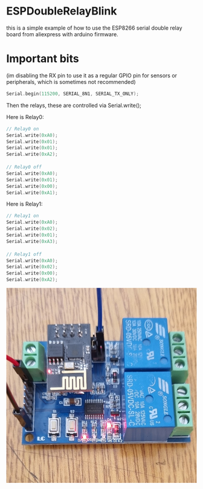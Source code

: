 # ESPDoubleRelayBlink
this is a simple example of how to use the ESP8266 serial double relay board from aliexpress with arduino firmware.

# Important bits


(im disabling the RX pin to use it as a regular GPIO pin for sensors or peripherals, which is sometimes not recommended)

```C++
Serial.begin(115200, SERIAL_8N1, SERIAL_TX_ONLY);
```


Then the relays, these are controlled via Serial.write();


Here is Relay0:
```C++
// Relay0 on
Serial.write(0xA0);
Serial.write(0x01);
Serial.write(0x01);
Serial.write(0xA2);
  
// Relay0 off
Serial.write(0xA0);
Serial.write(0x01);
Serial.write(0x00);
Serial.write(0xA1);
```


Here is Relay1:
```C++
// Relay1 on
Serial.write(0xA0);
Serial.write(0x02);
Serial.write(0x01);
Serial.write(0xA3);
  
// Relay1 off
Serial.write(0xA0);
Serial.write(0x02);
Serial.write(0x00);
Serial.write(0xA2);
```


![alt text](https://github.com/TheRegularDX/ESPDoubleRelayBlink/blob/master/relays.jpg)

